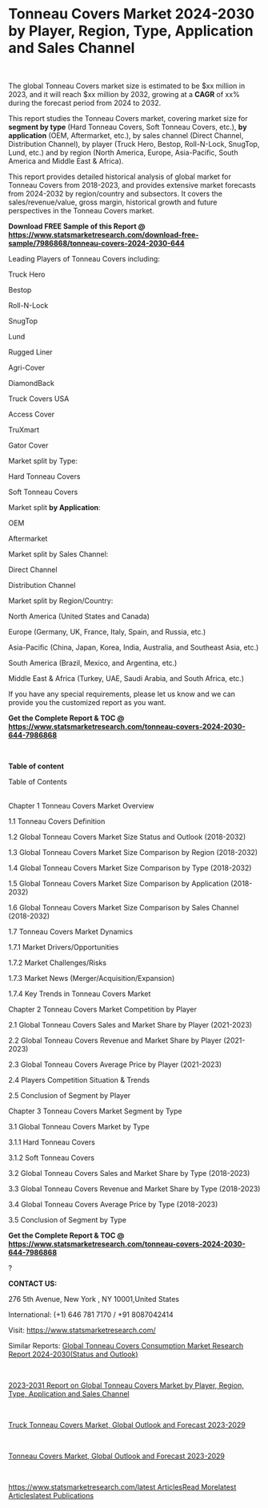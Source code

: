 <h1>Tonneau Covers Market 2024-2030 by Player, Region, Type, Application and Sales Channel</h1><br/><p>The global Tonneau Covers market size is estimated to be $xx million in 2023, and it will reach $xx million by 2032, growing at a <strong>CAGR</strong> of xx% during the forecast period from 2024 to 2032.</p>
 
 
 
 <p>This report studies the Tonneau Covers market, covering market size for <strong>segment by type</strong> (Hard Tonneau Covers, Soft Tonneau Covers, etc.), <strong>by application</strong> (OEM, Aftermarket, etc.), by sales channel (Direct Channel, Distribution Channel), by player (Truck Hero, Bestop, Roll-N-Lock, SnugTop, Lund, etc.) and by region (North America, Europe, Asia-Pacific, South America and Middle East & Africa).</p>
 
 
 
 <p>This report provides detailed historical analysis of global market for Tonneau Covers from 2018-2023, and provides extensive market forecasts from 2024-2032 by region/country and subsectors. It covers the sales/revenue/value, gross margin, historical growth and future perspectives in the Tonneau Covers market.</p>
 
 
 
 <p><strong>Download FREE Sample of this Report @ <a href="https://www.statsmarketresearch.com/download-free-sample/7986868/tonneau-covers-2024-2030-644">https://www.statsmarketresearch.com/download-free-sample/7986868/tonneau-covers-2024-2030-644</a></strong></p>
 
 
 
 <p>Leading Players of Tonneau Covers including:</p>
 
 
 
 <p>Truck Hero</p>
 
 
 
 <p>Bestop</p>
 
 
 
 <p>Roll-N-Lock</p>
 
 
 
 <p>SnugTop</p>
 
 
 
 <p>Lund</p>
 
 
 
 <p>Rugged Liner</p>
 
 
 
 <p>Agri-Cover</p>
 
 
 
 <p>DiamondBack</p>
 
 
 
 <p>Truck Covers USA</p>
 
 
 
 <p>Access Cover</p>
 
 
 
 <p>TruXmart</p>
 
 
 
 <p>Gator Cover</p>
 
 
 
 <p>Market split by Type:</p>
 
 
 
 <p>Hard Tonneau Covers</p>
 
 
 
 <p>Soft Tonneau Covers</p>
 
 
 
 <p>Market split <strong>by Application</strong>:</p>
 
 
 
 <p>OEM</p>
 
 
 
 <p>Aftermarket</p>
 
 
 
 <p>Market split by Sales Channel:</p>
 
 
 
 <p>Direct Channel</p>
 
 
 
 <p>Distribution Channel</p>
 
 
 
 <p>Market split by Region/Country:</p>
 
 
 
 <p>North America (United States and Canada)</p>
 
 
 
 <p>Europe (Germany, UK, France, Italy, Spain, and Russia, etc.)</p>
 
 
 
 <p>Asia-Pacific (China, Japan, Korea, India, Australia, and Southeast Asia, etc.)</p>
 
 
 
 <p>South America (Brazil, Mexico, and Argentina, etc.)</p>
 
 
 
 <p>Middle East & Africa (Turkey, UAE, Saudi Arabia, and South Africa, etc.)</p>
 
 
 
 <p>If you have any special requirements, please let us know and we can provide you the customized report as you want.</p>
 
 
 
 <div><b>Get the Complete Report & TOC @ <a href="https://www.statsmarketresearch.com/tonneau-covers-2024-2030-644-7986868">https://www.statsmarketresearch.com/tonneau-covers-2024-2030-644-7986868</a></b></div>
 
 
 
 <p><br />
 
 <b>Table of content</b></p>
 
 
 
 <p>Table of Contents<br />
 
 <br />
 
 Chapter 1 Tonneau Covers Market Overview<br />
 
 1.1 Tonneau Covers Definition<br />
 
 1.2 Global Tonneau Covers Market Size Status and Outlook (2018-2032)<br />
 
 1.3 Global Tonneau Covers Market Size Comparison by Region (2018-2032)<br />
 
 1.4 Global Tonneau Covers Market Size Comparison by Type (2018-2032)<br />
 
 1.5 Global Tonneau Covers Market Size Comparison by Application (2018-2032)<br />
 
 1.6 Global Tonneau Covers Market Size Comparison by Sales Channel (2018-2032)<br />
 
 1.7 Tonneau Covers Market Dynamics<br />
 
 1.7.1 Market Drivers/Opportunities<br />
 
 1.7.2 Market Challenges/Risks<br />
 
 1.7.3 Market News (Merger/Acquisition/Expansion)<br />
 
 1.7.4 Key Trends in Tonneau Covers Market<br />
 
 Chapter 2 Tonneau Covers Market Competition by Player<br />
 
 2.1 Global Tonneau Covers Sales and Market Share by Player (2021-2023)<br />
 
 2.2 Global Tonneau Covers Revenue and Market Share by Player (2021-2023)<br />
 
 2.3 Global Tonneau Covers Average Price by Player (2021-2023)<br />
 
 2.4 Players Competition Situation & Trends<br />
 
 2.5 Conclusion of Segment by Player<br />
 
 Chapter 3 Tonneau Covers Market Segment by Type<br />
 
 3.1 Global Tonneau Covers Market by Type<br />
 
 3.1.1 Hard Tonneau Covers<br />
 
 3.1.2 Soft Tonneau Covers<br />
 
 3.2 Global Tonneau Covers Sales and Market Share by Type (2018-2023)<br />
 
 3.3 Global Tonneau Covers Revenue and Market Share by Type (2018-2023)<br />
 
 3.4 Global Tonneau Covers Average Price by Type (2018-2023)<br />
 
 3.5 Conclusion of Segment by Type</p>
 
 
 
 <div><b>Get the Complete Report & TOC @ <a href="https://www.statsmarketresearch.com/tonneau-covers-2024-2030-644-7986868">https://www.statsmarketresearch.com/tonneau-covers-2024-2030-644-7986868</a></b></div>
 
 
 
 <p>? </p>
 
 
 
 <p><b>CONTACT US:</b><br />
 
 276 5th Avenue, New York , NY 10001,United States<br />
 
 International: (+1) 646 781 7170 / +91 8087042414<br />
 
 Visit: <a href="https://www.statsmarketresearch.com/">https://www.statsmarketresearch.com/</a><br />
 
 Similar Reports: <a href="https://www.statsmarketresearch.com/tonneau-covers-2024-2030-644-7986868">Global Tonneau Covers Consumption Market Research Report 2024-2030(Status and Outlook)</a><br />
 
 <br />
 
 <a href="https://www.statsmarketresearch.com/tonneau-covers-2024-2030-644-7986868">2023-2031 Report on Global Tonneau Covers Market by Player, Region, Type, Application and Sales Channel</a><br />
 
 <br />
 
 <a href="https://www.statsmarketresearch.com/tonneau-covers-2024-2030-644-7986868">Truck Tonneau Covers Market, Global Outlook and Forecast 2023-2029</a><br />
 
 <br />
 
 <a href="https://www.statsmarketresearch.com/tonneau-covers-2024-2030-644-7986868">Tonneau Covers Market, Global Outlook and Forecast 2023-2029</a><br />
 
 <br />
 
 <a href="https://gyeongbokgung.com">https://www.statsmarketresearch.com/</a><a href="https://hallyeomaritime.com">latest Articles</a><a href="https://jingwansa.com">Read More</a><a href="https://nguoiviet.jp/">latest Articles</a><a href="https://www.intelmarketresearch.com/">latest Publications</a></p>